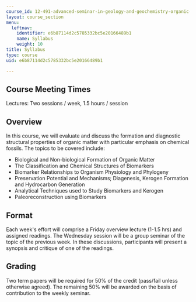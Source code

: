 ```yaml
---
course_id: 12-491-advanced-seminar-in-geology-and-geochemistry-organic-geochemistry-fall-2005
layout: course_section
menu:
  leftnav:
    identifier: e6b87114d2c5785332bc5e20166489b1
    name: Syllabus
    weight: 10
title: Syllabus
type: course
uid: e6b87114d2c5785332bc5e20166489b1

---
```


Course Meeting Times
--------------------

Lectures: Two sessions / week, 1.5 hours / session

Overview
--------

In this course, we will evaluate and discuss the formation and diagnostic structural properties of organic matter with particular emphasis on chemical fossils. The topics to be covered include:

*   Biological and Non-biological Formation of Organic Matter
*   The Classification and Chemical Structures of Biomarkers
*   Biomarker Relationships to Organism Physiology and Phylogeny
*   Preservation Potential and Mechanisms; Diagenesis, Kerogen Formation and Hydrocarbon Generation
*   Analytical Techniques used to Study Biomarkers and Kerogen
*   Paleoreconstruction using Biomarkers

Format
------

Each week's effort will comprise a Friday overview lecture (1-1.5 hrs) and assigned readings. The Wednesday session will be a group seminar of the topic of the previous week. In these discussions, participants will present a synopsis and critique of one of the readings.

Grading
-------

Two term papers will be required for 50% of the credit (pass/fail unless otherwise agreed). The remaining 50% will be awarded on the basis of contribution to the weekly seminar.